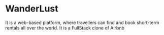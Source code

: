 # WanderLust

It is a web-based platform, where travellers can find and book short-term rentals all over the world. It is a FullStack clone of Airbnb
